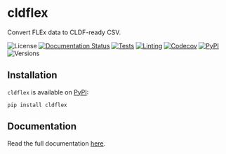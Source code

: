 # cldflex

Convert FLEx data to CLDF-ready CSV.

![License](https://img.shields.io/github/license/fmatter/cldflex)
[![Documentation Status](https://readthedocs.org/projects/cldflex/badge/?version=latest)](https://cldflex.readthedocs.io/en/latest/?badge=latest)
[![Tests](https://img.shields.io/github/workflow/status/fmatter/cldflex/tests?label=tests)](https://github.com/fmatter/cldflex/actions/workflows/tests.yml)
[![Linting](https://img.shields.io/github/workflow/status/fmatter/cldflex/lint?label=linting)](https://github.com/fmatter/cldflex/actions/workflows/lint.yml)
[![Codecov](https://img.shields.io/codecov/c/github/fmatter/cldflex)](https://app.codecov.io/gh/fmatter/cldflex/)
[![PyPI](https://img.shields.io/pypi/v/cldflex.svg)](https://pypi.org/project/cldflex)
![Versions](https://img.shields.io/pypi/pyversions/cldflex)

## Installation

`cldflex` is available on [PyPI](https://pypi.org/project/cldflex):
```shell
pip install cldflex
```

## Documentation
Read the full documentation [here](https://cldflex.readthedocs.io).